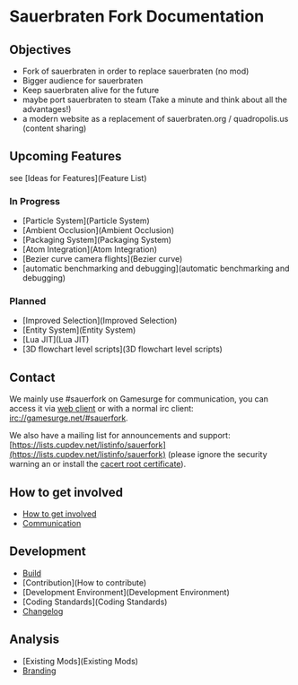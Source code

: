 # Sauerbraten Fork Documentation

## Objectives

* Fork of sauerbraten in order to replace sauerbraten (no mod)
* Bigger audience for sauerbraten
* Keep sauerbraten alive for the future
* maybe port sauerbraten to steam (Take a minute and think about all the advantages!)
* a modern website as a replacement of sauerbraten.org / quadropolis.us (content sharing)

## Upcoming Features

see [Ideas for Features](Feature List)

### In Progress

* [Particle System](Particle System)
* [Ambient Occlusion](Ambient Occlusion)
* [Packaging System](Packaging System)
* [Atom Integration](Atom Integration)
* [Bezier curve camera flights](Bezier curve)
* [automatic benchmarking and debugging](automatic benchmarking and debugging)

### Planned

* [Improved Selection](Improved Selection)
* [Entity System](Entity System)
* [Lua JIT](Lua JIT)
* [3D flowchart level scripts](3D flowchart level scripts)

## Contact

We mainly use #sauerfork on Gamesurge for communication, you
can access it via [web client](http://irc.lc/gamesurge/sauerfork) or with a normal irc client: [irc://gamesurge.net/#sauerfork](irc://gamesurge.net/#sauerfork).

We also have a mailing list for announcements and support:
[https://lists.cupdev.net/listinfo/sauerfork](https://lists.cupdev.net/listinfo/sauerfork) (please ignore the security warning an or install the [cacert root certificate](https://www.cacert.org/index.php?id=3)).

## How to get involved

* [How to get involved](Recruting)
* [Communication](Communication)

## Development

* [Build](Build)
* [Contribution](How to contribute)
* [Development Environment](Development Environment)
* [Coding Standards](Coding Standards)
* [Changelog](Changelog)

## Analysis

* [Existing Mods](Existing Mods)
* [Branding](Branding)
